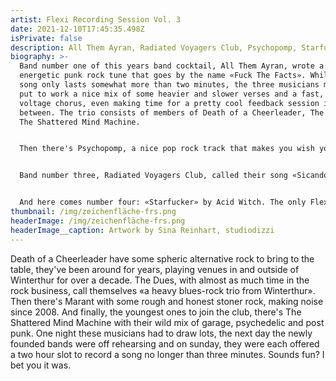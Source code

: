```yaml
---
artist: Flexi Recording Session Vol. 3
date: 2021-12-10T17:45:35.498Z
isPrivate: false
description: All Them Ayran, Radiated Voyagers Club, Psychopomp, Starfucker
biography: >-
  Band number one of this years band cocktail, All Them Ayran, wrote a highly
  energetic punk rock tune that goes by the name «Fuck The Facts». While the
  song only lasts somewhat more than two minutes, the three musicians managed to
  put to work a nice mix of some heavier and slower verses and a fast, high
  voltage chorus, even making time for a pretty cool feedback session in
  between. The trio consists of members of Death of a Cheerleader, The Dues and
  The Shattered Mind Machine. 


  Then there's Psychopomp, a nice pop rock track that makes you wish you drove your convertible down highway one in 1991. Yes, there's a guitar solo. The three members of Death of a Cheerleader, The Dues and Marant go by the name «The Aeon is freezing». 


  Band number three, Radiated Voyagers Club, called their song «Sicando Voyagers». Very nice 90s vibes, very nice drum fills and guitar riffs, very nice singing (is this Eddie Vedder? No?). The lyrics would be easy to learn, as they're just repeating themselves throughout both verse and chorus. Maybe make room for some sing along time when playing this song on stage? 


  And here comes number four: «Starfucker» by Acid Witch. The only Flexi Recording band including four members, originally playing in Marant, The Dues and The Shattered Mind Machine. This is a wild one, trust me, you won't be able to stand still once you hear this song. Now that you know what's awaiting you, you better make sure not to miss out on the first and only live edition of each of these four songs.
thumbnail: /img/zeichenfläche-frs.png
headerImage: /img/zeichenfläche-frs.png
headerImage__caption: Artwork by Sina Reinhart, studiodizzi
---
```

Death of a Cheerleader have some spheric alternative rock to bring to the table, they've been around for years, playing venues in and outside of Winterthur for over a decade. The Dues, with almost as much time in the rock business, call themselves «a heavy blues-rock trio from Winterthur». Then there's Marant with some rough and honest stoner rock, making noise since 2008. And finally, the youngest ones to join the club, there's The Shattered Mind Machine with their wild mix of garage, psychedelic and post punk. One night these musicians had to draw lots, the next day the newly founded bands were off rehearsing and on sunday, they were each offered a two hour slot to record a song no longer than three minutes. Sounds fun? I bet you it was.